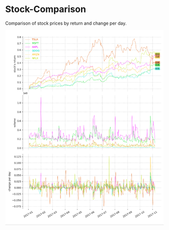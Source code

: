 # Stock-Comparison

Comparison of stock prices by return and change per day.

![ ](https://github.com/z33pX/Stock-Comparison/blob/master/pic.png)

